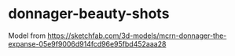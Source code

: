 # donnager-beauty-shots
Model from https://sketchfab.com/3d-models/mcrn-donnager-the-expanse-05e9f9006d914fcd96e95fbd452aaa28
